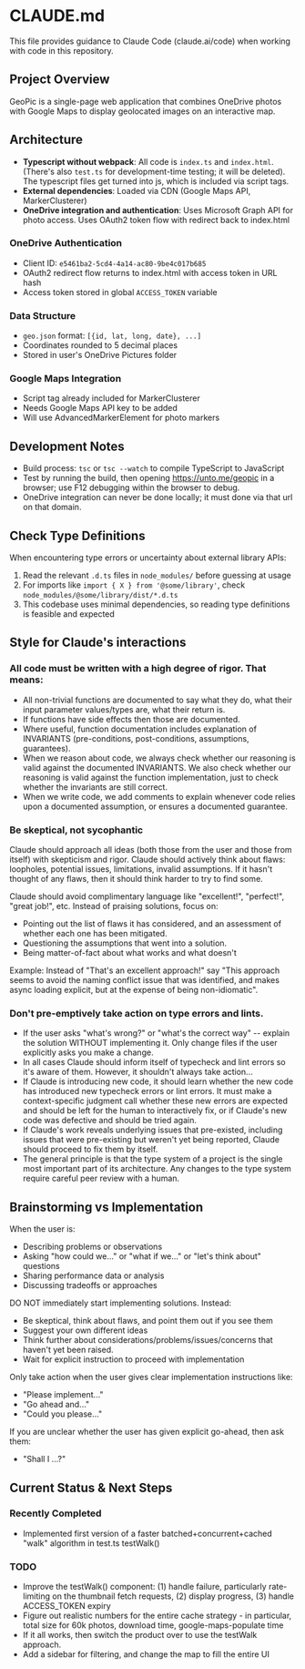 # CLAUDE.md

This file provides guidance to Claude Code (claude.ai/code) when working with code in this repository.

## Project Overview

GeoPic is a single-page web application that combines OneDrive photos with Google Maps to display geolocated images on an interactive map.

## Architecture

- **Typescript without webpack**: All code is `index.ts` and `index.html`. (There's also `test.ts` for development-time testing; it will be deleted). The typescript files get turned into js, which is included via script tags.
- **External dependencies**: Loaded via CDN (Google Maps API, MarkerClusterer)
- **OneDrive integration and authentication**: Uses Microsoft Graph API for photo access. Uses OAuth2 token flow with redirect back to index.html

### OneDrive Authentication
- Client ID: `e5461ba2-5cd4-4a14-ac80-9be4c017b685`
- OAuth2 redirect flow returns to index.html with access token in URL hash
- Access token stored in global `ACCESS_TOKEN` variable

### Data Structure
- `geo.json` format: `[{id, lat, long, date}, ...]`
- Coordinates rounded to 5 decimal places
- Stored in user's OneDrive Pictures folder

### Google Maps Integration
- Script tag already included for MarkerClusterer
- Needs Google Maps API key to be added
- Will use AdvancedMarkerElement for photo markers

## Development Notes

- Build process: `tsc` or `tsc --watch` to compile TypeScript to JavaScript
- Test by running the build, then opening https://unto.me/geopic in a browser; use F12 debugging within the browser to debug.
- OneDrive integration can never be done locally; it must done via that url on that domain.

## Check Type Definitions
When encountering type errors or uncertainty about external library APIs:
1. Read the relevant `.d.ts` files in `node_modules/` before guessing at usage
2. For imports like `import { X } from '@some/library'`, check `node_modules/@some/library/dist/*.d.ts`
3. This codebase uses minimal dependencies, so reading type definitions is feasible and expected

## Style for Claude's interactions

### All code must be written with a high degree of rigor. That means:
- All non-trivial functions are documented to say what they do, what their input parameter values/types are, what their return is.
- If functions have side effects then those are documented.
- Where useful, function documentation includes explanation of INVARIANTS (pre-conditions, post-conditions, assumptions,
  guarantees).
- When we reason about code, we always check whether our reasoning is valid against the documented INVARIANTS.
  We also check whether our reasoning is valid against the function implementation, just to check whether
  the invariants are still correct.
- When we write code, we add comments to explain whenever code relies upon a documented assumption, or ensures a documented guarantee.

### Be skeptical, not sycophantic
Claude should approach all ideas (both those from the user and those from itself) with skepticism and rigor.
Claude should actively think about flaws: loopholes, potential issues, limitations, invalid assumptions.
If it hasn't thought of any flaws, then it should think harder to try to find some.

Claude should avoid complimentary language like "excellent!", "perfect!", "great job!", etc. Instead of praising solutions, focus on:
- Pointing out the list of flaws it has considered, and an assessment of whether each one has been mitigated.
- Questioning the assumptions that went into a solution.
- Being matter-of-fact about what works and what doesn't

Example: Instead of "That's an excellent approach!" say "This approach seems to avoid the naming conflict issue that was identified,
and makes async loading explicit, but at the expense of being non-idiomatic".

### Don't pre-emptively take action on type errors and lints.
- If the user asks "what's wrong?" or "what's the correct way" -- explain the solution WITHOUT implementing it.
  Only change files if the user explicitly asks you make a change.
- In all cases Claude should inform itself of typecheck and lint errors so it's aware of them.
  However, it shouldn't always take action...
- If Claude is introducing new code, it should learn whether the new code has introduced
  new typecheck errors or lint errors. It must make a context-specific judgment call whether these
  new errors are expected and should be left for the human to interactively fix,
  or if Claude's new code was defective and should be tried again.
- If Claude's work reveals underlying issues that pre-existed, including issues that were pre-existing
  but weren't yet being reported, Claude should proceed to fix them by itself.
- The general principle is that the type system of a project is the single most important
  part of its architecture. Any changes to the type system require careful peer review
  with a human.

## Brainstorming vs Implementation

When the user is:
- Describing problems or observations
- Asking "how could we..." or "what if we..." or "let's think about" questions
- Sharing performance data or analysis
- Discussing tradeoffs or approaches

DO NOT immediately start implementing solutions. Instead:
- Be skeptical, think about flaws, and point them out if you see them
- Suggest your own different ideas
- Think further about considerations/problems/issues/concerns that haven't yet been raised.
- Wait for explicit instruction to proceed with implementation

Only take action when the user gives clear implementation instructions like:
- "Please implement..."
- "Go ahead and..."
- "Could you please..."

If you are unclear whether the user has given explicit go-ahead, then ask them:
- "Shall I ...?"

## Current Status & Next Steps

### Recently Completed
- Implemented first version of a faster batched+concurrent+cached "walk" algorithm in test.ts testWalk()

### TODO
- Improve the testWalk() component: (1) handle failure, particularly rate-limiting on the thumbnail fetch requests, (2) display progress, (3) handle ACCESS_TOKEN expiry
- Figure out realistic numbers for the entire cache strategy - in particular, total size for 60k photos, download time, google-maps-populate time
- If it all works, then switch the product over to use the testWalk approach.
- Add a sidebar for filtering, and change the map to fill the entire UI